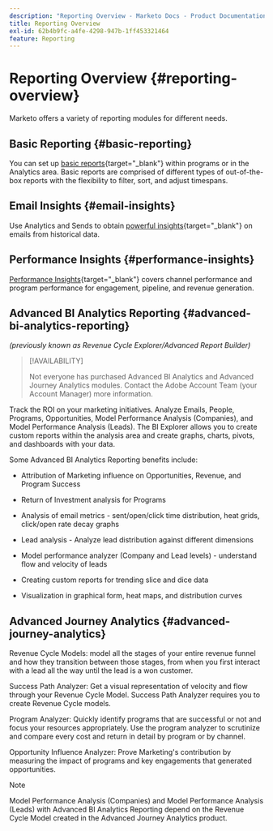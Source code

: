 ```yaml
---
description: "Reporting Overview - Marketo Docs - Product Documentation"
title: Reporting Overview
exl-id: 62b4b9fc-a4fe-4298-947b-1ff453321464
feature: Reporting
---
```

# Reporting Overview {#reporting-overview}

Marketo offers a variety of reporting modules for different needs.

## Basic Reporting {#basic-reporting}

You can set up [basic reports](/help/marketo/product-docs/reporting/basic-reporting/report-types/report-type-overview.md){target="_blank"} within programs or in the Analytics area. Basic reports are comprised of different types of out-of-the-box reports with the flexibility to filter, sort, and adjust timespans.

## Email Insights {#email-insights}

Use Analytics and Sends to obtain [powerful insights](/help/marketo/product-docs/reporting/email-insights/email-insights-overview.md){target="_blank"} on emails from historical data.

## Performance Insights {#performance-insights}

[Performance Insights](/help/marketo/product-docs/reporting/performance-insights/performance-insights-overview.md){target="_blank"} covers channel performance and program performance for engagement, pipeline, and revenue generation.

## Advanced BI Analytics Reporting {#advanced-bi-analytics-reporting}

_(previously known as Revenue Cycle Explorer/Advanced Report Builder)_

>[!AVAILABILITY]
>
>Not everyone has purchased Advanced BI Analytics and Advanced Journey Analytics modules. Contact the Adobe Account Team (your Account Manager) more information.

Track the ROI on your marketing initiatives. Analyze Emails, People, Programs, Opportunities, Model Performance Analysis (Companies), and Model Performance Analysis (Leads). The BI Explorer allows you to create custom reports within the analysis area and create graphs, charts, pivots, and dashboards with your data.

Some Advanced BI Analytics Reporting benefits include:

* Attribution of Marketing influence on Opportunities, Revenue, and Program Success

* Return of Investment analysis for Programs

* Analysis of email metrics - sent/open/click time distribution, heat grids, click/open rate decay graphs

* Lead analysis - Analyze lead distribution against different dimensions

* Model performance analyzer (Company and Lead levels) - understand flow and velocity of leads

* Creating custom reports for trending slice and dice data

* Visualization in graphical form, heat maps, and distribution curves

## Advanced Journey Analytics {#advanced-journey-analytics}

Revenue Cycle Models: model all the stages of your entire revenue funnel and how they transition between those stages, from when you first interact with a lead all the way until the lead is a won customer.

Success Path Analyzer: Get a visual representation of velocity and flow through your Revenue Cycle Model. Success Path Analyzer requires you to create Revenue Cycle models.

Program Analyzer: Quickly identify programs that are successful or not and focus your resources appropriately. Use the program analyzer to scrutinize and compare every cost and return in detail by program or by channel.

Opportunity Influence Analyzer: Prove Marketing's contribution by measuring the impact of programs and key engagements that generated opportunities.

>[!NOTE]
>
>Model Performance Analysis (Companies) and Model Performance Analysis (Leads) with Advanced BI Analytics Reporting depend on the Revenue Cycle Model created in the Advanced Journey Analytics product.
